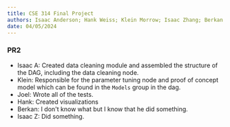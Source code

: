```yaml
---
title: CSE 314 Final Project
authors: Isaac Anderson; Hank Weiss; Klein Morrow; Isaac Zhang; Berkan Dokmeci; Joel Brown
date: 04/05/2024
---  
```


### PR2 
- Isaac A: Created data cleaning module and assembled the structure of the DAG, including the data cleaning node.    
- Klein: Responsible for the parameter tuning node and proof of concept model which can be found in the `Models` group in the dag.  
- Joel: Wrote all of the tests.    
- Hank: Created visualizations    
- Berkan: I don't know what but I know that he did something.    
- Isaac Z: Did something.   